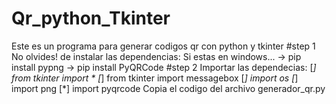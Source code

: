 # Qr_python_Tkinter
Este es un programa para generar codigos qr con python y tkinter
#step 1
No olvides! de instalar las dependencias:
Si estas en windows...
-> pip install pypng
-> pip install PyQRCode
#step 2
Importar las dependecias:
[*] from tkinter import *
[*] from tkinter import messagebox
[*] import os
[*] import png
[*] import pyqrcode
Copia el codigo del archivo generador_qr.py

